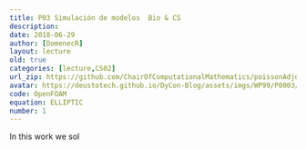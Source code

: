 ```yaml
---
title: P03 Simulación de modelos  Bio & CS 
description: 
date: 2018-06-29
author: [DomenecR]
layout: lecture
old: true
categories: [lecture,CS02]
url_zip: https://github.com/ChairOfComputationalMathematics/poissonAdjointFoam/archive/master.zip
avatar: https://deustotech.github.io/DyCon-Blog/assets/imgs/WP99/P0003/avatarWP990003.PNG
code: OpenFOAM
equation: ELLIPTIC
number: 1
---
```


In this work we sol